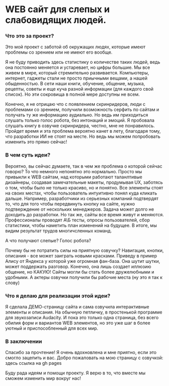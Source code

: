 # WEB сайт для слепых и слабовидящих людей.
### Что это за проект?
 Это мой проект с заботой об окружащих людях, которые имеют проблемы со зрением или не имеют его вообще. 
 
 Я не буду приводить здесь статистику о количестве таких людей, ведь она постоянно меняется и устаревает, но цифры большие.
 Мы все живем в мире, который стремительно развивается. Компьютеры, интернет, гаджеты стали не просто приычными вещами, а нашей обыденностью. В сети наши книги, обучение, общение, музыка, рецепты, советы и еще куча разной информации (для каждого свой список). Но эти сокровища в полной мере доступны не всем. 
 
 Конечно, я не отрицаю что с появлением скринридеров, люди с проблемами со зрением, получили возможность серфить по сайтам и получать ту же информацию аудиально. Но ведь им приходиться слушать только голос робота, без интонаций и эмоций. Я пробовала слушать книгу в озвучке скринридера, честно, мне не понравилось. Пройдет время и эта проблема вероятно канет в лету, благодаря тому, что разработки ИИ не стоят на месте. Но ведь мы можем попробовать изменить это прямо сейчас!
 
### В чем суть идеи?

 Вероятно, вы сейчас думаете, так в чем же проблема о которой  сейчас говорю? То что немного непонятно это нормально. Просто мы привыкли к WEB сайтам, над которыми работают таланлтивые дизайнеры, создавая замечательные макеты, продумывая UX, заботясь о том, чтобы было не только красиво, но и понятно. 
 Все элементы стоят на своих местах, чтобы пользователь интуитивно понял куда кликать дальше. Например, разработчики из серьезных компаний подтвердят то, что для того чтобы передвинуть кнопку на сайте, нужно подтверждение от нескольких менеджеров. Задача может долго не доходить до разработки. 
 Но так же, сайты все время живут и меняются. Профессионалы проводят А\Б тесты, опросы пользователей, сбор статистики, чтобы наметить план изменений на будущее. В итоге, мы видим результат трудов многичсленных команд.

А что получают слепые? Голос робота?

 Почему бы не потратить силы на приятную озвучку? Навигация, кнопки, описания - все может заиграть новыми красками. Приведу в пример Алису от Яндекса у которой уже огромная фан-база. Она шутит шутки, может поддержать разговор. Конечно, она лишь создает иллюзию общение, но КАКУЮ!
 Сайты могли бы стать более дружелюбными и удобными. А актеры озвучки получили бы рабочие места (ну это я так к слову)
 
### Что я делаю для реализации этой идеи?
 Я сделала ДЕМО-страницу сайта и сама озвучила интерактивные элементы и описания. На обычную петличку, в простенькой программе для звукозаписи Audacity.
 И пока это только одна страница, без всего обилия форм и вариантов WEB элементов, но это уже шаг в более уютный и приспособленный для всех мир.
 ### В заключении
 Спасибо за прочтение! Я очень вдохновлена и мне приятно, если это смогло зацепить и вас.
 Добро пожаловать на мою страницу с озвучкой: здесь ссылка на gh pages 
 
  Буду рада идеям и помощи проекту. Я верю в то, что вместе мы сможем изменить мир вокруг нас!
  
